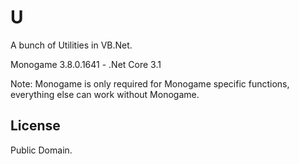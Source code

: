 # U
A bunch of Utilities in VB.Net.

Monogame 3.8.0.1641 - .Net Core 3.1

Note: Monogame is only required for Monogame specific functions, everything else can work without Monogame.

## License
Public Domain.
